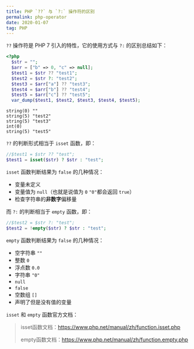 ```yaml
---
title: PHP `??` 与 `?:` 操作符的区别
permalink: php-operator
date: 2020-01-07 
tag: PHP
---
```


`??` 操作符是 PHP 7 引入的特性，它的使用方式与 `?:` 的区别总结如下：

```php
<?php
  $str = "";
  $arr = ["b" => 0, "c" => null];
  $test1 = $str ?? "test1";
  $test2 = $str ?: "test2";
  $test3 = $arr["a"] ?? "test3";
  $test4 = $arr["b"] ?? "test4";
  $test5 = $arr["c"] ?? "test5";
  var_dump($test1, $test2, $test3, $test4, $test5);
```

<!--more-->

```
string(0) ""
string(5) "test2"
string(5) "test3"
int(0)
string(5) "test5"
```

`??` 的判断形式相当于 `isset` 函数，即：

```php
//$test1 = $str ?? "test";
$test1 = isset($str) ? $str : "test";
```

`isset` 函数判断结果为 `false` 的几种情况：

- 变量未定义
- 变量值为 `null`（也就是说值为 `0` `"0"`都会返回 `true`）
- 检查字符串的**非数字**偏移量

而 `?:` 的判断相当于 `empty` 函数，即：

```php
//$test2 = $str ?: "test";
$test2 = !empty($str) ? $str : "test";
```

`empty` 函数判断结果为 `false` 的几种情况：

- 空字符串 `""`
- 整数 `0`
- 浮点数 `0.0`
- 字符串 `"0"`
- `null`
- `false`
- 空数组 `[]`
- 声明了但是没有值的变量

`isset` 和 `empty` 函数官方文档：

> isset函数文档：https://www.php.net/manual/zh/function.isset.php
>
> empty函数文档：https://www.php.net/manual/zh/function.empty.php